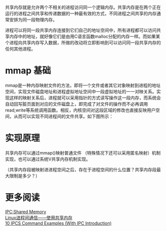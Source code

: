 共享内存就是允许两个不相关的进程访问同一个逻辑内存。共享内存是在两个正在运行的进程之间共享和传递数据的一种最有效的方式，不同进程之间共享的内存通常安排为同一段物理内存。

进程可以将同一段共享内存连接到它们自己的地址空间中，所有进程都可以访问共享内存中的地址，就好像它们是由用C语言函数malloc分配的内存一样。而如果某个进程向共享内存写入数据，所做的改动将立即影响到可以访问同一段共享内存的任何其他进程。

# mmap 基础

mmap是一种内存映射文件的方法，即将一个文件或者其它对象映射到进程的地址空间，实现文件磁盘地址和进程虚拟地址空间中一段虚拟地址的一一对映关系。实现这样的映射关系后，进程就可以采用指针的方式读写操作这一段内存，而系统会自动回写脏页面到对应的文件磁盘上，即完成了对文件的操作而不必再调用read,write等系统调用函数。相反，内核空间对这段区域的修改也直接反映用户空间，从而可以实现不同进程间的文件共享。如下图所示：



# 实现原理

共享内存可以通过mmap()映射普通文件 （特殊情况下还可以采用匿名映射）机制实现，也可以通过系统V共享内存机制实现。


（共享内存段被映射进进程空间之后，存在于进程空间的什么位置？共享内存段最大限制是多少？）


# 更多阅读
[IPC:Shared Memory](https://www.cs.cf.ac.uk/Dave/C/node27.html)  
[Linux进程间通信——使用共享内存](http://blog.csdn.net/ljianhui/article/details/10253345)  
[10 IPCS Command Examples (With IPC Introduction)](http://www.thegeekstuff.com/2010/08/ipcs-command-examples/)  

